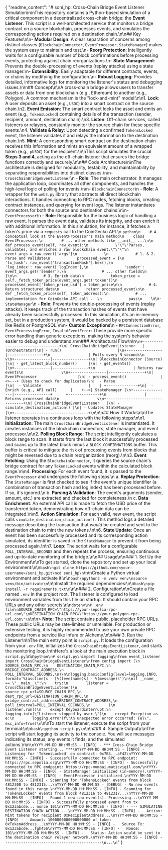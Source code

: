 {
  "readme_content": "# soni_hp: Cross-Chain Bridge Event Listener Simulation\n\nThis repository contains a Python-based simulation of a critical component in a decentralized cross-chain bridge: the **Event Listener**. This script is a well-architected service that monitors a bridge contract on a source blockchain, processes events, and simulates the corresponding actions required on a destination chain.\n\n## Key Features\n\n-   **Modular Design**: A clear separation of concerns among distinct classes (`BlockchainConnector`, `EventProcessor`, `StateManager`) makes the system easy to maintain and test.\n-   **Reorg Protection**: Intelligently waits for a configurable number of block confirmations before processing events, protecting against chain reorganizations.\n-   **State Management**: Prevents the double-processing of events (replay attacks) using a state manager.\n-   **Extensibility**: Easily adaptable for different contracts, events, or chains by modifying the configuration.\n-   **Robust Logging**: Provides detailed, informative logs for monitoring the listener's status and debugging issues.\n\n## Concept\n\nA cross-chain bridge allows users to transfer assets or data from one blockchain (e.g., Ethereum) to another (e.g., Polygon). A common mechanism is the \"lock-and-mint\" model:\n\n1.  **Lock**: A user deposits an asset (e.g., `USDC`) into a smart contract on the source chain.\n2.  **Event Emission**: The smart contract locks the asset and emits an event (e.g., `TokensLocked`) containing details of the transaction (sender, recipient, amount, destination chain).\n3.  **Listen**: Off-chain services, called listeners or relayers, constantly monitor the source chain for these specific events.\n4.  **Validate & Relay**: Upon detecting a confirmed `TokensLocked` event, the listener validates it and relays the information to the destination chain.\n5.  **Mint**: A corresponding smart contract on the destination chain receives this information and mints an equivalent amount of a wrapped token (e.g., `pUSDC`) for the recipient.\n\nThis script simulates the crucial **Steps 3 and 4**, acting as the off-chain listener that ensures the bridge functions correctly and securely.\n\n## Code Architecture\n\nThe architecture is designed for modularity, testability, and maintainability by separating responsibilities into distinct classes.\n\n-   `CrossChainBridgeEventListener`\n    -   **Role**: The main orchestrator. It manages the application loop, coordinates all other components, and handles the high-level logic of polling for events.\n\n-   `BlockchainConnector`\n    -   **Role**: A wrapper for the `web3.py` library that abstracts all direct blockchain interactions. It handles connecting to RPC nodes, fetching blocks, creating contract instances, and querying for event logs. The listener instantiates connectors for both the source and destination chains.\n\n-   `EventProcessor`\n    -   **Role**: Responsible for the business logic of handling a raw event. It parses the event data, validates its integrity, and can enrich it with additional information. In this simulation, for instance, it fetches a token's price via a `requests` call to the CoinGecko API.\n    ```python\n    # A conceptual look at the EventProcessor's main method\n    class EventProcessor:\n        # ... other methods like __init__ ...\n\n        def process_event(self, raw_event):\n            \"\"\"Parses, validates, and enriches a raw blockchain event.\"\"\"\n            event_args = raw_event['args']\n            \n            # 1. & 2. Parse and Validate\n            processed_event = {\n                'tx_hash': raw_event['transactionHash'].hex(),\n                'log_index': raw_event['logIndex'],\n                'sender': event_args.get('sender'),\n                # ... other fields\n            }\n\n            # 3. Enrich data\n            token_price = self._fetch_token_price(event_args.get('token'))\n            processed_event['token_price_usd'] = token_price\n\n            # 4. Return structured data\n            return processed_event\n\n        def _fetch_token_price(self, token_address):\n            # ... implementation for CoinGecko API call ...\n            pass\n    ```\n\n-   `StateManager`\n    -   **Role**: Prevents the double-processing of events (replay attacks). It keeps track of the transaction hashes of events that have already been successfully processed. In this simulation, it's an in-memory set, but in a production system, it would be backed by a persistent database like Redis or PostgreSQL.\n\n-   **Custom Exceptions**\n    -   `RPCConnectionError`, `EventProcessingError`, `InvalidEventError`: These provide more specific error handling than generic exceptions, making the system's behavior easier to debug and understand.\n\n### Architectural Flow\n\n```\n+---------------------------------+\n| CrossChainBridgeEventListener   | (Orchestrator)\n| - run()                         |\n+----------------|----------------+\n                 | Polls every N seconds\n                 v\n+----------------|----------------+\n| BlockchainConnector (Source)    |\n| - get_latest_block_number()     |\n| - get_events()                  |\n+----------------|----------------+\n                 | Returns raw events\n                 v\n+----------------|----------------+\n| EventProcessor                  |\n| - process_event()               |<>---+ (Uses to check for duplicates)\n|  - Parse                        |\n|  - Validate                     |    | +--------------+\n|  - Enrich (e.g., API call)      |    +-->| StateManager |\n+----------------|----------------+      +--------------+\n                 | Returns processed data\n                 v\n+---------------------------------+\n| CrossChainBridgeEventListener   |\n| - simulate_destination_action() |\n| - Updates StateManager          |\n+---------------------------------+\n```\n\n## How It Works\n\nThe listener operates in a continuous loop with the following steps:\n\n1.  **Initialization**: The main `CrossChainBridgeEventListener` is instantiated. It creates instances of the blockchain connectors, state manager, and event processor.\n\n2.  **Polling Block Range**: The script intelligently calculates a block range to scan. It starts from the last block it successfully processed and scans up to the latest block minus a `BLOCK_CONFIRMATIONS` buffer. This buffer is critical to mitigate the risk of processing events from blocks that might be reversed due to a chain reorganization (reorg).\n\n3.  **Event Fetching**: Using the `BlockchainConnector`, it queries the source chain's bridge contract for any `TokensLocked` events within the calculated block range.\n\n4.  **Processing**: For each event found, it is passed to the `EventProcessor` and undergoes the following steps:\n    a.  **Replay Protection**: The `StateManager` is first checked to see if the event's unique identifier (a combination of transaction hash and log index) has been processed before. If so, it's ignored.\n    b.  **Parsing & Validation**: The event's arguments (sender, amount, etc.) are extracted and checked for completeness.\n    c.  **Data Enrichment**: An external API call is made to fetch the USD price of the transferred token, demonstrating how off-chain data can be integrated.\n\n5.  **Action Simulation**: For each valid, new event, the script calls `simulate_destination_chain_action()`. This method logs a detailed message describing the transaction that *would* be created and sent to the destination chain to mint the new tokens.\n\n6.  **State Update**: Once an event has been successfully processed and its corresponding action simulated, its identifier is saved in the `StateManager` to prevent it from being processed again.\n\n7.  **Loop**: The script waits for a configurable `POLL_INTERVAL_SECONDS` and then repeats the process, ensuring continuous and up-to-date monitoring of the bridge.\n\n## Usage\n\n### 1. Set Up the Environment\n\nTo get started, clone the repository and set up your local environment:\n\n```bash\ngit clone https://github.com/<your-username>/soni_hp.git\ncd soni_hp\n```\n\nCreate a Python virtual environment and activate it:\n\n```bash\npython3 -m venv venv\nsource venv/bin/activate\n```\n\nInstall the required dependencies:\n\n```bash\npip install -r requirements.txt\n```\n\n### 2. Configuration\n\nCreate a file named `.env` in the project root. The listener is configured to load environment variables from this file on startup. It should contain your RPC URLs and any other secrets:\n\n```dotenv\n# .env file\nSOURCE_CHAIN_RPC=\"https://your-sepolia-rpc-url.com\"\nDESTINATION_CHAIN_RPC=\"https://your-polygon-rpc-url.com\"\n```\n\n> **Note**: The script contains public, placeholder RPC URLs. These public URLs may be rate-limited or unreliable. For production or extensive testing, it is highly recommended to use your own private RPC endpoints from a service like Infura or Alchemy.\n\n### 3. Run the Listener\n\nThe main entry point is `script.py`. It loads the configuration from your `.env` file, initializes the `CrossChainBridgeEventListener`, and starts the monitoring loop.\n\nHere's a look at the main execution block in `script.py`:\n\n```python\n# script.py\nimport logging\nfrom event_listener import CrossChainBridgeEventListener\nfrom config import (\n    SOURCE_CHAIN_RPC,\n    DESTINATION_CHAIN_RPC,\n    BRIDGE_CONTRACT_ADDRESS,\n    POLL_INTERVAL_SECONDS,\n)\n\nlogging.basicConfig(level=logging.INFO, format='%(asctime)s - [%(levelname)s] - %(message)s')\n\nif __name__ == \"__main__\":\n    try:\n        listener = CrossChainBridgeEventListener(\n            source_rpc_url=SOURCE_CHAIN_RPC,\n            dest_rpc_url=DESTINATION_CHAIN_RPC,\n            bridge_contract_address=BRIDGE_CONTRACT_ADDRESS,\n            poll_interval=POLL_INTERVAL_SECONDS,\n        )\n        listener.run()\n    except KeyboardInterrupt:\n        logging.info(\"Listener stopped by user.\")\n    except Exception as e:\n        logging.error(f\"An unexpected error occurred: {e}\", exc_info=True)\n```\n\nTo start the listener, execute the script from your terminal:\n\n```bash\npython script.py\n```\n\n### 4. Sample Output\n\nThe script will start logging its activity to the console. You will see messages indicating its status, any events it finds, and the simulated actions.\n\n```\nYYYY-MM-DD HH:MM:SS - [INFO] - *** Cross-Chain Bridge Event Listener starting... ***\nYYYY-MM-DD HH:MM:SS - [INFO] - Listening for 'TokensLocked' on contract: 0x7B3...aF42\nYYYY-MM-DD HH:MM:SS - [INFO] - Successfully connected to RPC endpoint: https://rpc.sepolia.org\nYYYY-MM-DD HH:MM:SS - [INFO] - Successfully connected to RPC endpoint: https://rpc-mumbai.maticvigil.com/\nYYYY-MM-DD HH:MM:SS - [INFO] - StateManager initialized (in-memory).\nYYYY-MM-DD HH:MM:SS - [INFO] - EventProcessor initialized.\nYYYY-MM-DD HH:MM:SS - [INFO] - Scanning for 'TokensLocked' events from block 4812300 to 4812315...\nYYYY-MM-DD HH:MM:SS - [DEBUG] - No new events found in this range.\nYYYY-MM-DD HH:MM:SS - [INFO] - Scanning for 'TokensLocked' events from block 4812316 to 4812317...\nYYYY-MM-DD HH:MM:SS - [INFO] - Found 1 new raw event(s). Processing...\nYYYY-MM-DD HH:MM:SS - [INFO] - Successfully processed event from tx 0x123abcde... nonce 101\nYYYY-MM-DD HH:MM:SS - [INFO] - --- SIMULATING DESTINATION CHAIN ACTION ---\nYYYY-MM-DD HH:MM:SS - [INFO] -   Action: Mint tokens for recipient 0xRecipientAddress...\nYYYY-MM-DD HH:MM:SS - [INFO] -   Amount: 1000000000000000000 of token 0xTokenAddress...\nYYYY-MM-DD HH:MM:SS - [INFO] -   Source Tx: 0x123abcde...fgh456\nYYYY-MM-DD HH:MM:SS - [INFO] -   Nonce: 101\nYYYY-MM-DD HH:MM:SS - [INFO] -   Status: Action would be sent to the destination chain relayer network.\nYYYY-MM-DD HH:MM:SS - [INFO] - -------------------------------------------\n...\n```"
}